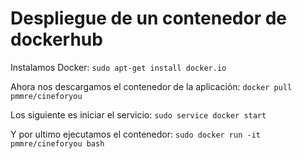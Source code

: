 # Despliegue de un contenedor de dockerhub

Instalamos Docker: `sudo apt-get install docker.io`

Ahora nos descargamos el contenedor de la aplicación: `docker pull pmmre/cineforyou`

Los siguiente es iniciar el servicio: `sudo service docker start`

Y por ultimo ejecutamos el contenedor: `sudo docker run -it pmmre/cineforyou bash`
